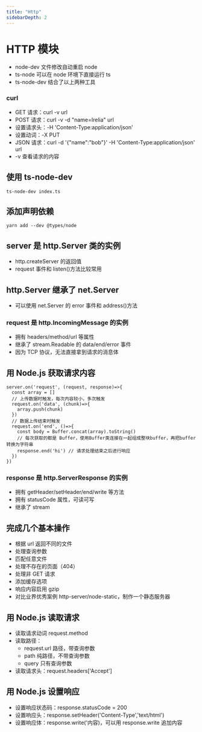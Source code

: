 ```yaml
---
title: "Http"
sidebarDepth: 2
---
```


# HTTP 模块

- node-dev 文件修改自动重启 node
- ts-node 可以在 node 环境下直接运行 ts
- ts-node-dev 结合了以上两种工具

### curl

- GET 请求：curl -v url
- POST 请求：curl -v -d "name=Irelia" url
- 设置请求头：-H 'Content-Type:application/json'
- 设置动词：-X PUT
- JSON 请求：curl -d '{"name":"bob"}' -H 'Content-Type:application/json' url
- -v 查看请求的内容

## 使用 ts-node-dev

```
ts-node-dev index.ts
```

## 添加声明依赖

```
yarn add --dev @types/node
```

## server 是 http.Server 类的实例

- http.createServer 的返回值
- request 事件和 listen()方法比较常用

## http.Server 继承了 net.Server

- 可以使用 net.Server 的 error 事件和 address()方法

### request 是 http.IncomingMessage 的实例

- 拥有 headers/method/url 等属性
- 继承了 stream.Readable 的 data/end/error 事件
- 因为 TCP 协议，无法直接拿到请求的消息体

## 用 Node.js 获取请求内容

```
server.on('request', (request, response)=>{
  const array = []
  // 上传数据时触发，每次内容较小，多次触发
  request.on('data', (chunk)=>{
    array.push(chunk)
  })
  // 数据上传结束时触发
  request.on('end', ()=>{
    const body = Buffer.concat(array).toString()
    // 每次获取的都是 Buffer，使用Buffer类连接在一起组成整块buffer，再把buffer转换为字符串
    response.end('hi') // 请求处理结束之后进行响应
  })
})
```

### response 是 http.ServerResponse 的实例

- 拥有 getHeader/setHeader/end/write 等方法
- 拥有 statusCode 属性，可读可写
- 继承了 stream

## 完成几个基本操作

- 根据 url 返回不同的文件
- 处理查询参数
- 匹配任意文件
- 处理不存在的页面（404）
- 处理非 GET 请求
- 添加缓存选项
- 响应内容启用 gzip
- 对比业界优秀案例 http-server/node-static，制作一个静态服务器

## 用 Node.js 读取请求

- 读取请求动词 request.method
- 读取路径：
  - request.url 路径，带查询参数
  - path 纯路径，不带查询参数
  - query 只有查询参数
- 读取请求头：request.headers['Accept']

## 用 Node.js 设置响应

- 设置响应状态码：response.statusCode = 200
- 设置响应头：response.setHeader('Content-Type','text/html')
- 设置响应体：response.write('内容)，可以用 response.write 追加内容
